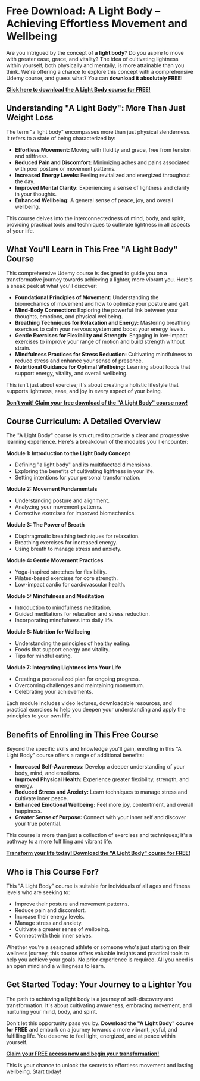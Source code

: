 # Free Download: A Light Body – Achieving Effortless Movement and Wellbeing

Are you intrigued by the concept of **a light body**? Do you aspire to move with greater ease, grace, and vitality? The idea of cultivating lightness within yourself, both physically and mentally, is more attainable than you think. We're offering a chance to explore this concept with a comprehensive Udemy course, and guess what? You can **download it absolutely FREE**!

[**Click here to download the A Light Body course for FREE!**](https://udemywork.com/a-light-body)

## Understanding "A Light Body": More Than Just Weight Loss

The term "a light body" encompasses more than just physical slenderness. It refers to a state of being characterized by:

*   **Effortless Movement:** Moving with fluidity and grace, free from tension and stiffness.
*   **Reduced Pain and Discomfort:** Minimizing aches and pains associated with poor posture or movement patterns.
*   **Increased Energy Levels:** Feeling revitalized and energized throughout the day.
*   **Improved Mental Clarity:** Experiencing a sense of lightness and clarity in your thoughts.
*   **Enhanced Wellbeing:** A general sense of peace, joy, and overall wellbeing.

This course delves into the interconnectedness of mind, body, and spirit, providing practical tools and techniques to cultivate lightness in all aspects of your life.

## What You'll Learn in This Free "A Light Body" Course

This comprehensive Udemy course is designed to guide you on a transformative journey towards achieving a lighter, more vibrant you. Here's a sneak peek at what you'll discover:

*   **Foundational Principles of Movement:** Understanding the biomechanics of movement and how to optimize your posture and gait.
*   **Mind-Body Connection:** Exploring the powerful link between your thoughts, emotions, and physical wellbeing.
*   **Breathing Techniques for Relaxation and Energy:** Mastering breathing exercises to calm your nervous system and boost your energy levels.
*   **Gentle Exercises for Flexibility and Strength:** Engaging in low-impact exercises to improve your range of motion and build strength without strain.
*   **Mindfulness Practices for Stress Reduction:** Cultivating mindfulness to reduce stress and enhance your sense of presence.
*   **Nutritional Guidance for Optimal Wellbeing:** Learning about foods that support energy, vitality, and overall wellbeing.

This isn't just about exercise; it's about creating a holistic lifestyle that supports lightness, ease, and joy in every aspect of your being.

[**Don't wait! Claim your free download of the "A Light Body" course now!**](https://udemywork.com/a-light-body)

## Course Curriculum: A Detailed Overview

The "A Light Body" course is structured to provide a clear and progressive learning experience. Here's a breakdown of the modules you'll encounter:

**Module 1: Introduction to the Light Body Concept**

*   Defining "a light body" and its multifaceted dimensions.
*   Exploring the benefits of cultivating lightness in your life.
*   Setting intentions for your personal transformation.

**Module 2: Movement Fundamentals**

*   Understanding posture and alignment.
*   Analyzing your movement patterns.
*   Corrective exercises for improved biomechanics.

**Module 3: The Power of Breath**

*   Diaphragmatic breathing techniques for relaxation.
*   Breathing exercises for increased energy.
*   Using breath to manage stress and anxiety.

**Module 4: Gentle Movement Practices**

*   Yoga-inspired stretches for flexibility.
*   Pilates-based exercises for core strength.
*   Low-impact cardio for cardiovascular health.

**Module 5: Mindfulness and Meditation**

*   Introduction to mindfulness meditation.
*   Guided meditations for relaxation and stress reduction.
*   Incorporating mindfulness into daily life.

**Module 6: Nutrition for Wellbeing**

*   Understanding the principles of healthy eating.
*   Foods that support energy and vitality.
*   Tips for mindful eating.

**Module 7: Integrating Lightness into Your Life**

*   Creating a personalized plan for ongoing progress.
*   Overcoming challenges and maintaining momentum.
*   Celebrating your achievements.

Each module includes video lectures, downloadable resources, and practical exercises to help you deepen your understanding and apply the principles to your own life.

## Benefits of Enrolling in This Free Course

Beyond the specific skills and knowledge you'll gain, enrolling in this "A Light Body" course offers a range of additional benefits:

*   **Increased Self-Awareness:** Develop a deeper understanding of your body, mind, and emotions.
*   **Improved Physical Health:** Experience greater flexibility, strength, and energy.
*   **Reduced Stress and Anxiety:** Learn techniques to manage stress and cultivate inner peace.
*   **Enhanced Emotional Wellbeing:** Feel more joy, contentment, and overall happiness.
*   **Greater Sense of Purpose:** Connect with your inner self and discover your true potential.

This course is more than just a collection of exercises and techniques; it's a pathway to a more fulfilling and vibrant life.

[**Transform your life today! Download the "A Light Body" course for FREE!**](https://udemywork.com/a-light-body)

## Who is This Course For?

This "A Light Body" course is suitable for individuals of all ages and fitness levels who are seeking to:

*   Improve their posture and movement patterns.
*   Reduce pain and discomfort.
*   Increase their energy levels.
*   Manage stress and anxiety.
*   Cultivate a greater sense of wellbeing.
*   Connect with their inner selves.

Whether you're a seasoned athlete or someone who's just starting on their wellness journey, this course offers valuable insights and practical tools to help you achieve your goals. No prior experience is required. All you need is an open mind and a willingness to learn.

## Get Started Today: Your Journey to a Lighter You

The path to achieving a light body is a journey of self-discovery and transformation. It's about cultivating awareness, embracing movement, and nurturing your mind, body, and spirit.

Don't let this opportunity pass you by. **Download the "A Light Body" course for FREE** and embark on a journey towards a more vibrant, joyful, and fulfilling life. You deserve to feel light, energized, and at peace within yourself.

[**Claim your FREE access now and begin your transformation!**](https://udemywork.com/a-light-body)

This is your chance to unlock the secrets to effortless movement and lasting wellbeing. Start today!
